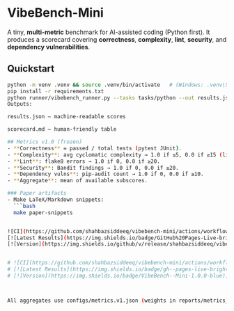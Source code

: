 # VibeBench-Mini

A tiny, **multi-metric** benchmark for AI-assisted coding (Python first).
It produces a scorecard covering **correctness**, **complexity**, **lint**, **security**, and **dependency vulnerabilities**.

## Quickstart
```bash
python -m venv .venv && source .venv/bin/activate   # (Windows: .venv\Scripts\activate)
pip install -r requirements.txt
python runner/vibebench_runner.py --tasks tasks/python --out results.json
Outputs:

results.json — machine-readable scores

scorecard.md — human-friendly table

## Metrics v1.0 (frozen)
- **Correctness** = passed / total tests (pytest JUnit).
- **Complexity**: avg cyclomatic complexity → 1.0 if ≤5, 0.0 if ≥15 (linear in between).
- **Lint**: flake8 errors → 1.0 if 0, 0.0 if ≥20.
- **Security**: Bandit findings → 1.0 if 0, 0.0 if ≥20.
- **Dependency vulns**: pip-audit count → 1.0 if 0, 0.0 if ≥10.
- **Aggregate**: mean of available subscores.

### Paper artifacts
- Make LaTeX/Markdown snippets:
  ```bash
  make paper-snippets


![CI](https://github.com/shahbazsiddeeq/vibebench-mini/actions/workflows/benchmark.yml/badge.svg)
[![Latest Results](https://img.shields.io/badge/GitHub%20Pages-Live-brightgreen)](https://shahbazsiddeeq.github.io/vibebench-mini/)
[![Version](https://img.shields.io/github/v/release/shahbazsiddeeq/vibebench-mini?color=blue)](https://github.com/shahbazsiddeeq/vibebench-mini/releases)


# ![CI](https://github.com/shahbazsiddeeq/vibebench-mini/actions/workflows/benchmark.yml/badge.svg)
# [![Latest Results](https://img.shields.io/badge/gh--pages-live-brightgreen)](https://shahbazsiddeeq.github.io/vibebench-mini/)
# [![Version](https://img.shields.io/badge/VibeBench--Mini-1.0.0-blue)](#)



All aggregates use configs/metrics.v1.json (weights in reports/metrics_used.md).
